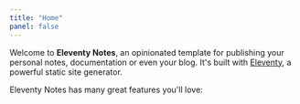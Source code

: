```yaml
---
title: "Home"
panel: false
---
```


Welcome to **Eleventy Notes**, an opinionated template for publishing your personal notes, documentation or even your blog. It's built with [Eleventy](https://www.11ty.dev/), a powerful static site generator.

Eleventy Notes has many great features you'll love:

